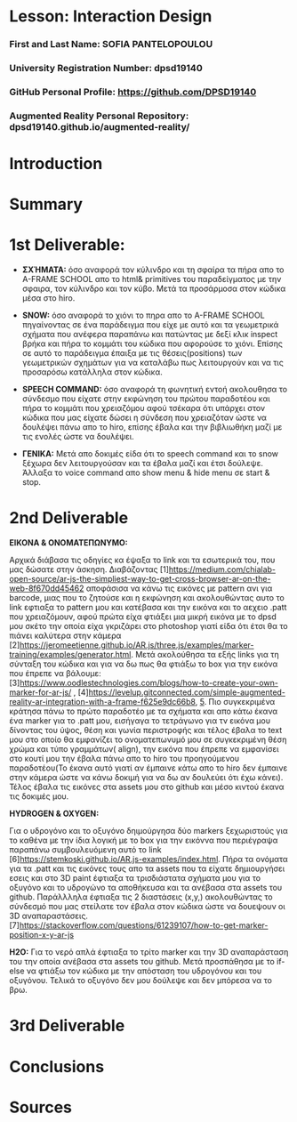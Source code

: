 # Lesson: Interaction Design

### First and Last Name: SOFIA PANTELOPOULOU
### University Registration Number: dpsd19140
### GitHub Personal Profile: https://github.com/DPSD19140
### Augmented Reality Personal Repository: dpsd19140.github.io/augmented-reality/

# Introduction

# Summary


# 1st Deliverable:

- **ΣΧΉΜΑΤΑ:** όσο αναφορά τον κύλινδρο και τη σφαίρα τα πήρα απο το A-FRAME SCHOOL απο το html& primitives του παραδείγματος με την σφαιρα, τον κύλινδρο και τον κύβο. Μετά τα προσάρμοσα στον κώδικα μέσα στο hiro. 

- **SNOW:** όσο αναφορά το χιόνι το πηρα απο το A-FRAME SCHOOL πηγαίνοντας σε ένα παράδειγμα που είχε με αυτό και τα γεωμετρικά σχήματα που ανέφερα παραπάνω και πατώντας με δεξί κλικ inspect βρήκα και πήρα το κομμάτι του κώδικα που αφορούσε το χιόνι. Επίσης σε αυτό το παράδειγμα έπαιξα με τις θέσεις(positions) των γεωμετρικών σχημάτων για να καταλάβω πως λειτουργούν και να τις προσαρόσω κατάλληλα στον κώδικα.

- **SPEECH COMMAND:** όσο αναφορά τη φωνητική εντοή ακολουθησα το σύνδεσμο που είχατε στην εκφώνηση του πρώτου παραδοτέου και πήρα το κομμάτι που χρειαζόμου αφού τσέκαρα ότι υπάρχει στον κώδικα που μας είχατε δώσει η σύνδεση που χρειαζόταν ώστε να δουλέψει πάνω απο το hiro, επίσης έβαλα και την βιβλιωθήκη μαζί με τις ενολές ώστε να δουλέψει. 


- **ΓΕΝΙΚΑ:** Μετά απο δοκιμές είδα ότι το speech command  και το snow ξέχωρα δεν λειτουργούσαν και τα έβαλα μαζί και έτσι δούλεψε.
 Άλλαξα το voice command απο show menu & hide menu  σε start & stop. 


# 2nd Deliverable
**ΕΙΚΟΝΑ & ΟΝΟΜΑΤΕΠΩΝΥΜΟ:** <p> Αρχικά διάβασα τις οδηγίες κα έψαξα το link και τα εσωτερικά του, που μας δώσατε στην άσκηση. Διαβάζοντας [1]<https://medium.com/chialab-open-source/ar-js-the-simpliest-way-to-get-cross-browser-ar-on-the-web-8f670dd45462> αποφάσισα να κάνω τις εικόνες με pattern ανι για barcode, μιας που το ζητούσε και η εκφώνηση και ακολουθώντας αυτο το link εφτιαξα το pattern μου και κατέβασα και την εικόνα και το αεχειο .patt που χρειαζόμουν, αφού πρώτα είχα φτιάξει μια μικρή εικόνα με το dpsd μου σκέτο την οποία είχα γκριζάρει στο photoshop  γιατί είδα ότι έτσι θα το πιάνει καλύτερα στην κάμερα [2]<https://jeromeetienne.github.io/AR.js/three.js/examples/marker-training/examples/generator.html>. Μετά ακολούθησα τα εξής links για τη σύνταξη του κώδικα και για να δω πως θα φτιάξω το box για την εικόνα που έπρεπε να βάλουμε: [3]<https://www.oodlestechnologies.com/blogs/how-to-create-your-own-marker-for-ar-js/> , [4]<https://levelup.gitconnected.com/simple-augmented-reality-ar-integration-with-a-frame-f625e9dc66b8>, [5]("https://aframe.io/blog/arjs/"). Πιο συγκεκριμένα κράτησα πάνω το πρώτο παραδοτέο με τα σχήματα και απο κάτω έκανα ένα marker για το .patt μου, εισήγαγα το τετράγωνο για τν εικόνα μου δίνοντας του ύψος, θέση και γωνία περιστροφής και τέλος έβαλα το text μου στο οποίο θα εμφανίζει το ονοματεπωνυμό μου σε συγκεκριμένη θέση χρώμα και τύπο  γραμμάτων( align), την εικόνα που έπρεπε να εμφανίσει στο κουτί μου την έβαλα πάνω απο το hiro του προηγούμενου παραδοτέου(Το έκανα αυτό γιατί αν έμπαινε κάτω απο το hiro δεν έμπαινε στην κάμερα ώστε να κάνω δοκιμή για να δω αν δουλεύει ότι έχω κάνει). Τέλος έβαλα τις εικόνες στα assets μου στο github και μέσο κιντού έκανα τις δοκιμές μου. </p>
**HYDROGEN & OXYGEN:** <p>Για ο υδρογόνο και το οξυγόνο δηιμούργησα δύο markers ξεχωριστούς για το καθένα με την ίδια λογική με τo box για την εικόννα που περιέγραψα παραπάνω  συμβουλευόμενη αυτό το link [6]<https://stemkoski.github.io/AR.js-examples/index.html>. Πήρα τα  ονόματα για τα .patt και τις εικόνες τους απο τα assets που τα είχατε δημιουργήσει εσεις και στο 3D paint έφτιαξα τα τρισδιάστατα σχήματα μου για το οξυγόνο και το υδρογώνο τα αποθήκευσα και τα ανέβασα στα assets του github. Παράλλληλα έφτιαξα τις 2 διαστάσεις (x,y,) ακολουθώντας το σύνδεσμό που μας στείλατε τον έβαλα στον κώδικα ώστε να δουεψουν οι 3D αναπαραστάσεις. [7]<https://stackoverflow.com/questions/61239107/how-to-get-marker-position-x-y-ar-js>  </p>
**H2O:** Για το νερό απλά έφτιαξα το τρίτο marker και την 3D αναπαράσταση του την οποία ανέβασα στα assets του github. Μετά προσπάθησα με το if- else να φτιάξω τον κώδικα με την απόσταση του υδρογόνου και του οξυγόνου. Τελικά το οξυγόνο δεν μου δούλεψε και δεν μπόρεσα να το βρω. 


# 3rd Deliverable 


# Conclusions


# Sources
